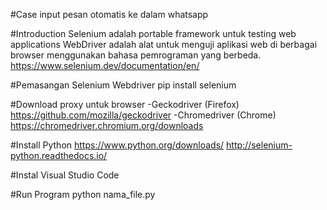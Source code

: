 #Case
input pesan otomatis ke dalam whatsapp

#Introduction
Selenium adalah portable framework untuk testing web applications
WebDriver adalah alat untuk menguji aplikasi web di berbagai browser menggunakan bahasa pemrograman yang berbeda.
https://www.selenium.dev/documentation/en/

#Pemasangan Selenium Webdriver
pip install selenium

#Download proxy untuk browser
-Geckodriver (Firefox)
https://github.com/mozilla/geckodriver
-Chromedriver (Chrome)
https://chromedriver.chromium.org/downloads

#Install Python
https://www.python.org/downloads/
http://selenium-python.readthedocs.io/

#Instal Visual Studio Code

#Run Program
python nama_file.py